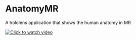 # AnatomyMR
A hololens application that shows the human anatomy in MR

   [![Click to watch video](https://www.dropbox.com/s/l55vfcr1uv7usdd/screenshot.jpg)](https://www.dropbox.com/s/nvwy538obzo89hg/HoloLens%20Anatomy.mp4?dl=0)
